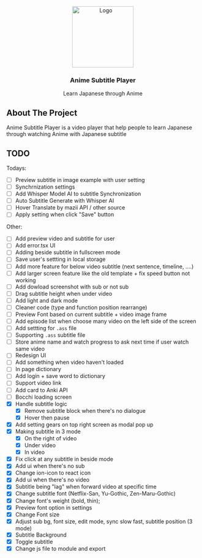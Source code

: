 <div align="center">
  <a href="https://github.com/LostArrows27/anime-subtitle-player">
    <img src="https://i.pinimg.com/736x/0a/77/ab/0a77ab9b741887432031c9d0670ac3f3.jpg" alt="Logo" width="160" height="160">
  </a>
  <h3>Anime Subtitle Player</h3>
<div>Learn Japanese through Anime</div>
</div>

## About The Project

Anime Subtitle Player is a video player that help people to learn Japanese through watching Anime with Japanese subtitle

## TODO

Todays:

- [ ] Preview subtitle in image example with user setting
- [ ] Synchrnization settings
- [ ] Add Whisper Model AI to subtitle Synchronization
- [ ] Auto Subtitle Generate with Whisper AI
- [ ] Hover Translate by mazii API / other source
- [ ] Apply setting when click "Save" button

Other:

- [ ] Add preview video and subtitle for user
- [ ] Add error.tsx UI
- [ ] Adding beside subtitle in fullscreen mode
- [ ] Save user's settting in local storage
- [ ] Add more feature for below video subtitle (next sentence, timeline, ....)
- [ ] Add larger screen feature like the old template + fix speed button not working
- [ ] Add dowload screenshot with sub or not sub
- [ ] Drag subtitle height when under video
- [ ] Add light and dark mode
- [ ] Cleaner code (type and function position rearrange)
- [ ] Preview Font based on current subtitle + video image frame
- [ ] Add episode list when choose many video on the left side of the screen
- [ ] Add settting for `.ass` file
- [ ] Supporting `.ass` subtitle file
- [ ] Store anime name and watch progress to ask next time if user watch same video
- [ ] Redesign UI
- [ ] Add something when video haven't loaded
- [ ] In page dictionary
- [ ] Add login + save word to dictionary
- [ ] Support video link
- [ ] Add card to Anki API
- [ ] Bocchi loading screen
- [x] Handle subtitle logic
  - [x] Remove subtitle block when there's no dialogue
  - [x] Hover then pause
- [x] Add setting gears on top right screen as modal pop up
- [x] Making subtitle in 3 mode
  - [x] On the right of video
  - [x] Under video
  - [x] In video
- [x] Fix click at any subtitle in beside mode
- [x] Add ui when there's no sub
- [x] Change ion-icon to react icon
- [x] Add ui when there's no video
- [x] Subtitle being "lag" when forward video at specific time
- [x] Change subtitle font (Netflix-San, Yu-Gothic, Zen-Maru-Gothic)
- [x] Change font's weight (bold, thin);
- [x] Preview font option in settings
- [x] Change Font size
- [x] Adjust sub bg, font size, edit mode, sync slow fast, subtitle position (3 mode)
- [x] Subtitle Background
- [x] Toggle subtitle
- [x] Change js file to module and export
